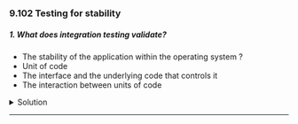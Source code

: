 ### 9.102 Testing for stability

##### 1. What does integration testing validate?

- The stability of the application within the operating system ?
- Unit of code
- The interface and the underlying code that controls it
- The interaction between units of code

<details>
  <summary>Solution</summary>

**"The interaction between units of code"**

### **Explanation:**

**Integration testing** is a software testing phase that ensures different units/modules of an application work together correctly. It validates how individual components **interact** and communicate with each other after being combined.

**Why the other options are incorrect?**

- ❌ **"The stability of the application within the operating system"**
  - This is related to **system testing**, not integration testing.
- ❌ **"Unit of code"**
  - This is covered by **unit testing**, which tests isolated parts of the code.
- ❌ **"The interface and the underlying code that controls it"**

  - This is more related to **UI testing** or **functional testing**, not specifically integration testing.

  **Example of Integration Testing:**

- Testing an **API call** from a frontend UI to a backend service.
- Validating **database interactions** when multiple modules need to store or retrieve data.

</details>

---
